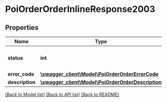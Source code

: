 # PoiOrderOrderInlineResponse2003

## Properties
Name | Type | Description | Notes
------------ | ------------- | ------------- | -------------
**status** | **int** | 取消订单确认状态码；0 - 接受取消 | [optional] 
**error_code** | [**\swagger_client\Model\PoiOrderOrderErrorCode**](PoiOrderOrderErrorCode.md) |  | 
**description** | [**\swagger_client\Model\PoiOrderOrderDescription**](PoiOrderOrderDescription.md) |  | 

[[Back to Model list]](../README.md#documentation-for-models) [[Back to API list]](../README.md#documentation-for-api-endpoints) [[Back to README]](../README.md)

